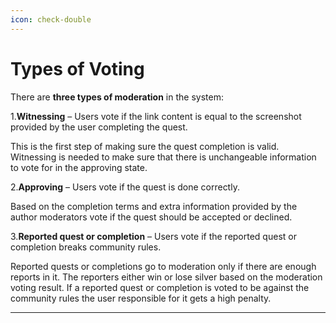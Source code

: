 ```yaml
---
icon: check-double
---
```


# Types of Voting

There are **three types of moderation** in the system:

1.**Witnessing** – Users vote if the link content is equal to the
screenshot provided by the user completing the quest.

This is the first step of making sure the quest completion is
valid. Witnessing is needed to make sure that there is unchangeable information to vote for in the approving state. 

2.**Approving** – Users vote if the quest is done correctly.

Based on the completion terms and extra information provided by the author moderators vote if the quest should be accepted or declined.

3.**Reported quest or completion** – Users vote if the reported quest or completion breaks community rules.

Reported quests or completions go to moderation only if there are
enough reports in it. The reporters either win or lose silver based on the moderation voting result. If a reported quest or completion is voted to be against the community rules the user responsible for it gets a high penalty. 

* * *
